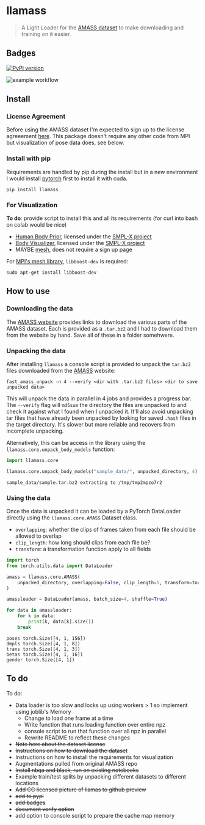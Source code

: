 # llamass
> A Light Loader for the [AMASS dataset][amass] to make downloading and training on it easier.


## Badges

[![PyPI version](https://badge.fury.io/py/llamass.svg)](https://badge.fury.io/py/llamass)


![example workflow](https://github.com/gngdb/llamass/workflows/CI/badge.svg)


## Install

### License Agreement

Before using the AMASS dataset I'm expected to sign up to the license agreeement [here][amass]. This package doesn't require any other code from MPI but visualization of pose data does, see below.

### Install with pip

Requirements are handled by pip during the install but in a new environment I would install [pytorch][]
first to install it with cuda.

`pip install llamass`

### For Visualization

**To do**: provide script to install this and all its requirements (for curl into bash on colab would be nice)

* [Human Body Prior][hbp], licensed under the [SMPL-X project][smplx]
* [Body Visualizer][body], licensed under the [SMPL-X project][smplx]
* MAYBE [mesh][], does not require a sign up page

For [MPI's mesh library][mesh], `libboost-dev` is required:

```
sudo apt-get install libboost-dev
```

[hbp]: https://github.com/nghorbani/human_body_prior
[pytorch]: https://pytorch.org/get-started/locally/
[amassrepo]: https://github.com/nghorbani/amass/blob/master/notebooks/01-AMASS_Visualization.ipynb
[body]: https://github.com/nghorbani/body_visualizer
[smplx]: https://smpl-x.is.tue.mpg.de/
[mesh]: https://github.com/MPI-IS/mesh
[amass]: https://amass.is.tue.mpg.de/index.html
[pytables]: https://www.pytables.org/index.html

## How to use

### Downloading the data

The [AMASS website][amass] provides links to download the various parts of the AMASS dataset. Each is provided as a `.tar.bz2` and I had to download them from the website by hand. Save all of these in a folder somehwere.

### Unpacking the data

After installing `llamass` a console script is provided to unpack the `tar.bz2` files downloaded from the [AMASS][] website:

```
fast_amass_unpack -n 4 --verify <dir with .tar.bz2 files> <dir to save unpacked data>
```

This will unpack the data in parallel in 4 jobs and provides a progress bar. The `--verify` flag will `md5sum` the directory the files are unpacked to and check it against what I found when I unpacked it. It'll also avoid unpacking tar files that have already been unpacked by looking for saved `.hash` files in the target directory. It's slower but more reliable and recovers from incomplete unpacking.

Alternatively, this can be access in the library using the `llamass.core.unpack_body_models` function:

[amass]: https://amass.is.tue.mpg.de/index.html

```python
import llamass.core

llamass.core.unpack_body_models("sample_data/", unpacked_directory, 4)
```

    sample_data/sample.tar.bz2 extracting to /tmp/tmp2mpzo7r2


### Using the data

Once the data is unpacked it can be loaded by a PyTorch DataLoader directly using the `llamass.core.AMASS` Dataset class.

* `overlapping`: whether the clips of frames taken from each file should be allowed to overlap
* `clip_length`: how long should clips from each file be?
* `transform`: a transformation function apply to all fields

```python
import torch
from torch.utils.data import DataLoader

amass = llamass.core.AMASS(
    unpacked_directory, overlapping=False, clip_length=1, transform=torch.tensor
)
```

```python
amassloader = DataLoader(amass, batch_size=4, shuffle=True)

for data in amassloader:
    for k in data:
        print(k, data[k].size())
    break
```

    poses torch.Size([4, 1, 156])
    dmpls torch.Size([4, 1, 8])
    trans torch.Size([4, 1, 3])
    betas torch.Size([4, 1, 16])
    gender torch.Size([4, 1])


## To do

To do:

* Data loader is too slow and locks up using workers > 1 so implement using joblib's Memory
    * Change to load one frame at a time
    * Write function that runs loading function over entire npz
    * console script to run that function over all npz in parallel
    * Rewrite README to reflect these changes
* ~~Note here about the dataset license~~
* ~~Instructions on how to download the dataset~~
* Instructions on how to install the requirements for visualization
* Augmentations pulled from original AMASS repo
* ~~Install nbqa and black, run on existing notebooks~~
* Example train/test splits by unpacking different datasets to different locations
* ~~Add CC licensed picture of llamas to github preview~~
* ~~add to pypi~~
* ~~add badges~~
* ~~document verify option~~
* add option to console script to prepare the cache map memory
